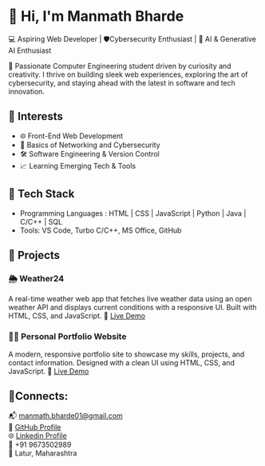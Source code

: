 # 👋 Hi, I'm Manmath Bharde
💻 Aspiring Web Developer | 🛡️Cybersecurity Enthusiast | 🤖 AI & Generative AI Enthusiast

🚀 Passionate Computer Engineering student driven by curiosity and creativity. I thrive on building sleek web experiences, exploring the art of cybersecurity, 
and staying ahead with the latest in software and tech innovation.

## 🚀 Interests
- 🌐 Front-End Web Development 
- 🔐 Basics of Networking and Cybersecurity
- 🛠️ Software Engineering & Version Control
- 📈 Learning Emerging Tech & Tools

## 🧰 Tech Stack
- Programming Languages : HTML | CSS | JavaScript | Python | Java | C/C++ | SQL
- Tools: VS Code, Turbo C/C++, MS Office, GitHub

## 💼 Projects

### 🌦️ Weather24
A real-time weather web app that fetches live weather data using an open weather API and displays current conditions with a responsive UI. Built with HTML, CSS, and JavaScript.
🔗 [Live Demo](https://manu-char.github.io/Weather24/) 

### 🧑‍💻 Personal Portfolio Website
A modern, responsive portfolio site to showcase my skills, projects, and contact information. Designed with a clean UI using HTML, CSS, and JavaScript.
🔗 [Live Demo](https://manu-char.github.io/MyPortfolio/)

## 🤝Connects: 
📬 [manmath.bharde01@gmail.com](mailto:manmath.bharde01@gmail.com)  
🔗 [GitHub Profile](https://github.com/manu-Char)  
🌐 [Linkedin Profile](https://www.linkedin.com/in/manmath-bharde-1a406b35a/)  
📱 +91 9673502989  
📍 Latur, Maharashtra

